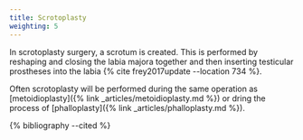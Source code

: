 ```yaml
---
title: Scrotoplasty
weighting: 5
---
```


In scrotoplasty surgery, a scrotum is created. This is performed by reshaping and closing the labia majora together and then inserting testicular prostheses into the labia {% cite frey2017update --location 734 %}.

Often scrotoplasty will be performed during the same operation as [metoidioplasty]({% link _articles/metoidioplasty.md %}) or dring the process of [phalloplasty]({% link _articles/phalloplasty.md %}).


{% bibliography --cited %}
